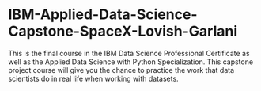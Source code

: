 # IBM-Applied-Data-Science-Capstone-SpaceX-Lovish-Garlani
This is the final course in the IBM Data Science Professional Certificate as well as the Applied Data Science with Python Specialization. This capstone project course will give you the chance to practice the work that data scientists do in real life when working with datasets.  
